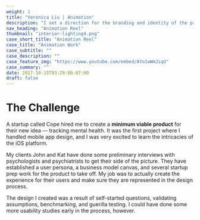 ```yaml
---
weight: 1
title: "Veronica Liu | Animation"
description: "I set a direction for the branding and identity of the product and crafted a functioning prototype ready for usability testing and development."
nav_heading: "Animation Reel"
thumbnail: "interior-lighting4.png"
case_short_title: "Animation Reel"
case_title: "Animation Work"
case_subtitle: ""
case_description: ""
case_feature_img: "https://www.youtube.com/embed/AYo1wWmJiqU"
case_summary: ""
date: 2017-10-15T03:29:08-07:00
draft: false
---
```


# The Challenge

A startup called Cope hired me to create a **minimum viable product**
for their new idea — tracking mental health. It was the first project
where I handled mobile app design, and I was very excited to learn the
intricacies of the iOS platform.

My clients John and Kat have done some preliminary interviews
with psychologists and psychiatrists to get their side of the picture.
They have established a user persona, a business model canvas, and
several startup prep work for the product to take off. My job was to
actually create the experience for their users and make sure they are
represented in the design process.

The design I created was a result of self-started questions,
validating assumptions, benchmarking,  and guerilla testing. I could
have done some more usability studies early in the process, however.
